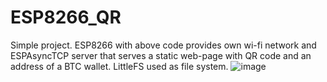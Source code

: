 # ESP8266_QR
Simple project. ESP8266 with above code provides own wi-fi network and ESPAsyncTCP server that serves a static web-page with QR code and an address of a BTC wallet. LittleFS used as file system.
![image](https://github.com/user-attachments/assets/384ffd14-0400-4a43-bedc-bba66bd489a1)
